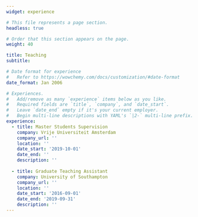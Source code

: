 ```yaml
---
widget: experience

# This file represents a page section.
headless: true

# Order that this section appears on the page.
weight: 40

title: Teaching
subtitle:

# Date format for experience
#   Refer to https://wowchemy.com/docs/customization/#date-format
date_format: Jan 2006

# Experiences.
#   Add/remove as many `experience` items below as you like.
#   Required fields are `title`, `company`, and `date_start`.
#   Leave `date_end` empty if it's your current employer.
#   Begin multi-line descriptions with YAML's `|2-` multi-line prefix.
experience:
  - title: Master Students Supervision
    company: Vrije Universiteit Amsterdam
    company_url: ''
    location: ''
    date_start: '2019-10-01'
    date_end: ''
    description: ''
    
  - title: Graduate Teaching Assistant
    company: University of Southampton
    company_url: ''
    location: ''
    date_start: '2016-09-01'
    date_end: '2019-09-31'
    description: ''
---
```

